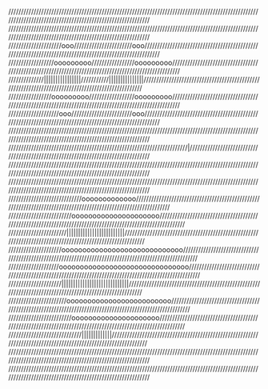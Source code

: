 ///////////////////////////////////////////////////////////////////////////////////////////////////////////////////////////////////////////////////////////
///////////////////////////////////////////////////////////////////////////////////////////////////////////////////////////////////////////////////////////
/////////////////////ooo///////////////////////ooo/////////////////////////////////////////////////////////////////////////////////////////////////////////
//////////////////ooooooooo/////////////////ooooooooo//////////////////////////////////////////////////////////////////////////////////////////////////////
//////////////||||||||||||||||///////////|||||||||||||||///////////////////////////////////////////////////////////////////////////////////////////////////
/////////////////ooooooooo//////////////////ooooooooo//////////////////////////////////////////////////////////////////////////////////////////////////////
////////////////////ooo////////////////////////ooo/////////////////////////////////////////////////////////////////////////////////////////////////////////
///////////////////////////////////////////////////////////////////////////////////////////////////////////////////////////////////////////////////////////
///////////////////////////////////////////////////////////////////////|///////////////////////////////////////////////////////////////////////////////////
///////////////////////////////////////////////////////////////////////////////////////////////////////////////////////////////////////////////////////////
///////////////////////////////////////////////////////////////////////////////////////////////////////////////////////////////////////////////////////////
/////////////////////////////ooooooooooooo/////////////////////////////////////////////////////////////////////////////////////////////////////////////////
/////////////////////////ooooooooooooooooooooo/////////////////////////////////////////////////////////////////////////////////////////////////////////////
///////////////////////|||||||||||||||||||||||||///////////////////////////////////////////////////////////////////////////////////////////////////////////
/////////////////////ooooooooooooooooooooooooooooo/////////////////////////////////////////////////////////////////////////////////////////////////////////
////////////////////ooooooooooooooooooooooooooooooo////////////////////////////////////////////////////////////////////////////////////////////////////////
/////////////////////|||||||||||||||||||||||||||||/////////////////////////////////////////////////////////////////////////////////////////////////////////
///////////////////////ooooooooooooooooooooooooo///////////////////////////////////////////////////////////////////////////////////////////////////////////
/////////////////////////ooooooooooooooooooooo/////////////////////////////////////////////////////////////////////////////////////////////////////////////
/////////////////////////////|||||||||||||/////////////////////////////////////////////////////////////////////////////////////////////////////////////////
///////////////////////////////////////////////////////////////////////////////////////////////////////////////////////////////////////////////////////////
///////////////////////////////////////////////////////////////////////////////////////////////////////////////////////////////////////////////////////////
